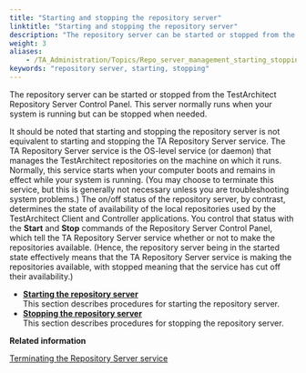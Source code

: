 ```yaml
--- 
title: "Starting and stopping the repository server"
linktitle: "Starting and stopping the repository server"
description: "The repository server can be started or stopped from the TestArchitect Repository Server Control Panel. This server normally runs when your system is running but can be stopped when needed."
weight: 3
aliases: 
    - /TA_Administration/Topics/Repo_server_management_starting_stopping.html
keywords: "repository server, starting, stopping"
---
```


The repository server can be started or stopped from the TestArchitect Repository Server Control Panel. This server normally runs when your system is running but can be stopped when needed.

It should be noted that starting and stopping the repository server is not equivalent to starting and stopping the TA Repository Server service. The TA Repository Server service is the OS-level service \(or daemon\) that manages the TestArchitect repositories on the machine on which it runs. Normally, this service starts when your computer boots and remains in effect while your system is running. \(You may choose to terminate this service, but this is generally not necessary unless you are troubleshooting system problems.\) The on/off status of the repository server, by contrast, determines the state of availability of the local repositories used by the TestArchitect Client and Controller applications. You control that status with the **Start** and **Stop** commands of the Repository Server Control Panel, which tell the TA Repository Server service whether or not to make the repositories available. \(Hence, the repository server being in the started state effectively means that the TA Repository Server service is making the repositories available, with stopped meaning that the service has cut off their availability.\)

-   **[Starting the repository server](/administration-guide/repository-server-management/starting-and-stopping-the-repository-server/starting-the-repository-server)**  
This section describes procedures for starting the repository server.
-   **[Stopping the repository server](/administration-guide/repository-server-management/starting-and-stopping-the-repository-server/stopping-the-repository-server)**  
This section describes procedures for stopping the repository server.




**Related information**  


[Terminating the Repository Server service](/administration-guide/repository-server-management/terminating-the-repository-server-service)

